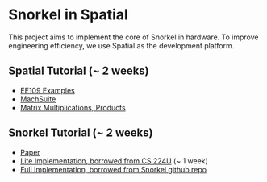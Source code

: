 # Snorkel in Spatial
This project aims to implement the core of Snorkel in hardware. To improve engineering efficiency, we use Spatial as the development platform.

## Spatial Tutorial (~ 2 weeks)
* [EE109 Examples](https://kelayamatoz.github.io/Digital-Systems-Design-Lab/)
* [MachSuite](https://github.com/stanford-ppl/spatial-apps/blob/regression_arria10/src/MachSuite.scala)
* [Matrix Multiplications, Products](https://github.com/stanford-ppl/spatial-apps/blob/regression_arria10/src/Products.scala)

## Snorkel Tutorial (~ 2 weeks)
* [Paper](https://arxiv.org/pdf/1711.10160.pdf)
* [Lite Implementation, borrowed from CS 224U](https://github.com/cgpotts/cs224u/blob/master/tf_snorkel_lite.py) (~ 1 week)
* [Full Implementation, borrowed from Snorkel github repo](https://github.com/HazyResearch/snorkel)

